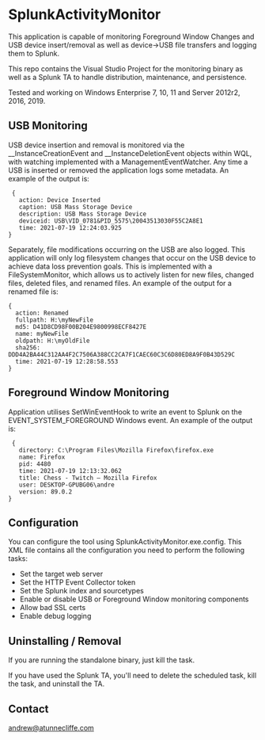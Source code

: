 # SplunkActivityMonitor

This application is capable of monitoring Foreground Window Changes and USB device insert/removal as well as device->USB file transfers and logging them to Splunk. 

This repo contains the Visual Studio Project for the monitoring binary as well as a Splunk TA to handle distribution, maintenance, and persistence. 

Tested and working on Windows Enterprise 7, 10, 11 and Server 2012r2, 2016, 2019.

## USB Monitoring
USB device insertion and removal is monitored via the __InstanceCreationEvent and __InstanceDeletionEvent objects within WQL, with watching implemented with a ManagementEventWatcher. Any time a USB is inserted or removed the application logs some metadata. An example of the output is:

     {
       action: Device Inserted
       caption: USB Mass Storage Device
       description: USB Mass Storage Device
       deviceid: USB\VID_0781&PID_5575\20043513030F55C2A8E1
       time: 2021-07-19 12:24:03.925
    } 

Separately, file modifications occurring on the USB are also logged. This application will only log filesystem changes that occur on the USB device to achieve data loss prevention goals. This is implemented with a FileSystemMonitor, which allows us to actively listen for new files, changed files, deleted files, and renamed files. An example of the output for a renamed file is:

    {
      action: Renamed
      fullpath: H:\myNewFile
      md5: D41D8CD98F00B204E9800998ECF8427E
      name: myNewFile
      oldpath: H:\myOldFile
      sha256: DDD4A2BA44C312AA4F2C7506A388CC2CA7F1CAEC60C3C6D80ED8A9F0B43D529C
      time: 2021-07-19 12:28:58.553
    } 

## Foreground Window Monitoring
Application utilises SetWinEventHook to write an event to Splunk on the EVENT_SYSTEM_FOREGROUND Windows event. 
An example of the output is:

     {
       directory: C:\Program Files\Mozilla Firefox\firefox.exe
       name: Firefox
       pid: 4480
       time: 2021-07-19 12:13:32.062
       title: Chess - Twitch — Mozilla Firefox
       user: DESKTOP-GPUBG06\andre
       version: 89.0.2
    } 

## Configuration
You can configure the tool using SplunkActivityMonitor.exe.config. This XML file contains all the configuration you need to perform the following tasks:
* Set the target web server 
* Set the HTTP Event Collector token
* Set the Splunk index and sourcetypes
* Enable or disable USB or Foreground Window monitoring components
* Allow bad SSL certs 
* Enable debug logging

## Uninstalling / Removal
If you are running the standalone binary, just kill the task. 

If you have used the Splunk TA, you'll need to delete the scheduled task, kill the task, and uninstall the TA. 

## Contact
andrew@atunnecliffe.com
